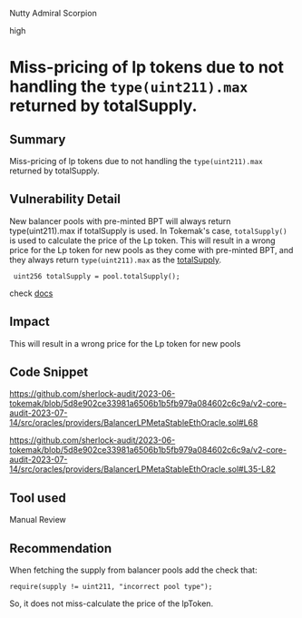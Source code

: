 Nutty Admiral Scorpion

high

# Miss-pricing of lp tokens due to not handling the `type(uint211).max` returned by totalSupply.
## Summary
Miss-pricing of lp tokens due to not handling the `type(uint211).max` returned by totalSupply.

## Vulnerability Detail
New balancer pools with pre-minted BPT will always return type(uint211).max if totalSupply is used.	
In Tokemak's case, `totalSupply()` is used to calculate the price of the Lp token. 
This will result in a wrong price for the Lp token for new pools as they come with pre-minted BPT, and they always return `type(uint211).max` as the [totalSupply](https://docs.balancer.fi/concepts/advanced/valuing-bpt/valuing-bpt.html#on-chain).

```solidity
 uint256 totalSupply = pool.totalSupply();
```
check [docs](https://docs.balancer.fi/concepts/advanced/valuing-bpt/valuing-bpt.html#on-chain)
## Impact
This will result in a wrong price for the Lp token for new pools 

## Code Snippet
https://github.com/sherlock-audit/2023-06-tokemak/blob/5d8e902ce33981a6506b1b5fb979a084602c6c9a/v2-core-audit-2023-07-14/src/oracles/providers/BalancerLPMetaStableEthOracle.sol#L68

https://github.com/sherlock-audit/2023-06-tokemak/blob/5d8e902ce33981a6506b1b5fb979a084602c6c9a/v2-core-audit-2023-07-14/src/oracles/providers/BalancerLPMetaStableEthOracle.sol#L35-L82

## Tool used

Manual Review

## Recommendation

When fetching the supply from balancer pools add the check that:

```solidity
require(supply != uint211, "incorrect pool type"); 
```
So, it does not miss-calculate the price of the lpToken.

